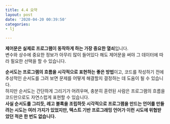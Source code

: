 ```yaml
---
title: 4.4 요약
layout: post
date: '2020-04-20 00:39:50'
categories:
- lj

---
```


**제어문은 실제로 프로그램이 동작하게 하는 가장 중요한 열쇠**입니다.  
변수와 상수에 중요한 정보가 아무리 많이 들어있다 해도 제어문을 써야 그 데이터에 따라 필요한 선택을 할 수 있습니다.  

**순서도는 프로그램의 흐름을 시각적으로 표현하는 좋은 방법**이고, 코드를 작성하기 전에 추상적인 순서도를 그려 보면 문제를 어떻게 해결할지 결정하는 데 도움이 될 수 있습니다.  
하지만 순서도는 간단하게 그리기가 어려우며, 충분히 훈련된 사람은 프로그램의 흐름을 코드만으로도 자연스럽게 표현할 수 있습니다.  
**사실 순서도를 그리듯, 레고 블록을 조립하듯 시각적으로 프로그램을 만드는 언어를 만들려는 시도는 여러 가지가 있었지만, 텍스트 기반 프로그래밍 언어가 이런 시도에 위협받았던 적은 한 번도 없습니다.**